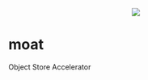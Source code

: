 <p align="center">
    <img src="https://raw.githubusercontent.com/mrcroxx/moat/main/etc/logo/slogan.svg" />
</p>

# moat

Object Store Accelerator